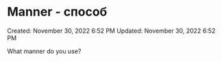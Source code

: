 # Manner - способ

Created: November 30, 2022 6:52 PM
Updated: November 30, 2022 6:52 PM

What manner do you use?